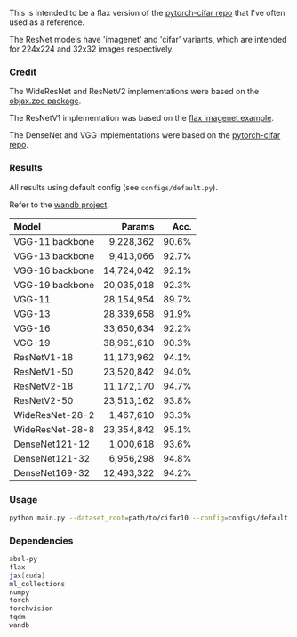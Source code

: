 This is intended to be a flax version of the [pytorch-cifar repo](https://github.com/kuangliu/pytorch-cifar) that I've often used as a reference.

The ResNet models have 'imagenet' and 'cifar' variants, which are intended for 224x224 and 32x32 images respectively.


### Credit

The WideResNet and ResNetV2 implementations were based on the [objax.zoo package](https://objax.readthedocs.io/en/latest/objax/zoo.html).

The ResNetV1 implementation was based on the [flax imagenet example](https://github.com/google/flax/tree/main/examples/imagenet).

The DenseNet and VGG implementations were based on the [pytorch-cifar repo](https://github.com/kuangliu/pytorch-cifar).


### Results

All results using default config (see `configs/default.py`).

Refer to the [wandb project](https://wandb.ai/jvlmdr/flax-cifar).

| Model | Params | Acc. |
| :--   |    --: |  --: |
| VGG-11 backbone | 9,228,362 | 90.6% |
| VGG-13 backbone | 9,413,066 | 92.7% |
| VGG-16 backbone | 14,724,042 | 92.1% |
| VGG-19 backbone | 20,035,018 | 92.3% |
| VGG-11 | 28,154,954 | 89.7% |
| VGG-13 | 28,339,658 | 91.9% |
| VGG-16 | 33,650,634 | 92.2% |
| VGG-19 | 38,961,610 | 90.3% |
| ResNetV1-18 | 11,173,962 | 94.1% |
| ResNetV1-50 | 23,520,842 | 94.0% |
| ResNetV2-18 | 11,172,170 | 94.7% |
| ResNetV2-50 | 23,513,162 | 93.8% |
| WideResNet-28-2 | 1,467,610 | 93.3% |
| WideResNet-28-8 | 23,354,842 | 95.1% |
| DenseNet121-12 | 1,000,618 | 93.6% |
| DenseNet121-32 | 6,956,298 | 94.8% |
| DenseNet169-32 | 12,493,322 | 94.2% |


### Usage

```bash
python main.py --dataset_root=path/to/cifar10 --config=configs/default.py --config.model.arch=resnet_v1_18
```


### Dependencies

```bash
absl-py
flax
jax[cuda]
ml_collections
numpy 
torch
torchvision
tqdm
wandb
```
